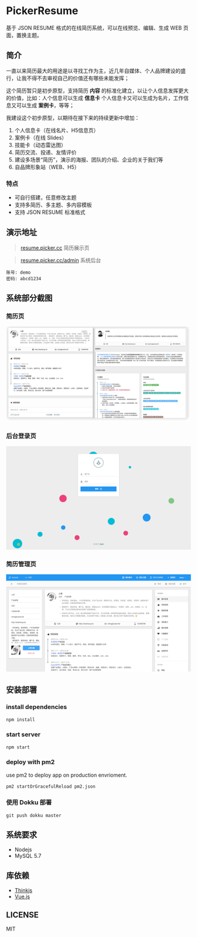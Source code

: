 
PickerResume
==========
基于 JSON RESUME 格式的在线简历系统，可以在线预览、编辑、生成 WEB 页面，置换主题。

## 简介
一直以来简历最大的用途是以寻找工作为主，近几年自媒体、个人品牌建设的盛行，让我不得不去审视自己的价值还有哪些未能发挥；

这个简历暂只是初步原型，支持简历 **内容** 的标准化建立，以让个人信息发挥更大的价值，比如：人个信息可以生成 **信息卡** 个人信息卡又可以生成为名片，工作信息又可以生成 **案例卡**，等等；

我建设这个初步原型，以期待在接下来的持续更新中增加：
1. 个人信息卡（在线名片、H5信息页）
2. 案例卡（在线 Slides）
3. 技能卡（动态雷达图）
4. 简历交流、投递、友情评价
5. 建设多场景“简历”，演示的海报、团队的介绍、企业的关于我们等
6. 自品牌形象站（WEB、H5）

### 特点
- 可自行搭建，任意修改主题
- 支持多简历、多主题、多内容模板
- 支持 JSON RESUME 标准格式


## 演示地址
> [resume.picker.cc](http://resume.picker.cc) 简历展示页

> [resume.picker.cc/admin](http://resume.picker.cc/admin) 系统后台


```
账号: demo
密码: abcd1234
```

## 系统部分截图

### 简历页
![img](https://raw.githubusercontent.com/baisheng/picker-resume/master/screenshot/2.png)
### 后台登录页
![img](https://github.com/baisheng/picker-resume/blob/master/screenshot/1.png?raw=true)
### 简历管理页
![img](https://github.com/baisheng/picker-resume/blob/master/screenshot/3.png?raw=true)

## 安装部署
### install dependencies
```
npm install
```
### start server
```
npm start
```

### deploy with pm2

use pm2 to deploy app on production envrioment.

```
pm2 startOrGracefulReload pm2.json
```

### 使用 Dokku 部署

```
git push dokku master
```

## 系统要求
* Nodejs
* MySQL 5.7

## 库依赖
* [Thinkjs](http://thinkjs.org)
* [Vue.js](http://vuejs.org/)

## LICENSE
MIT



